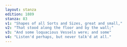 ```yaml
---
layout: stanza
edition: 1889
stanza: 83
v1: "Shapes of all Sorts and Sizes, great and small,"
v2: "That stood along the floor and by the wall;"
v3: "And some loquacious Vessels were; and some"
v4: "Listen'd perhaps, but never talk'd at all."
---
```

